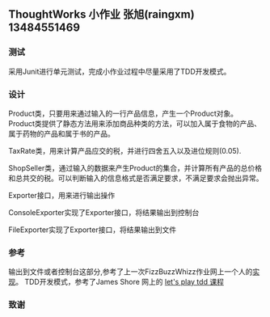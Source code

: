 ThoughtWorks 小作业  张旭(raingxm)   13484551469
---------------------

### 测试
采用Junit进行单元测试，完成小作业过程中尽量采用了TDD开发模式。

### 设计
Product类，只要用来通过输入的一行产品信息，产生一个Product对象。Product类提供了静态方法用来添加商品种类的方法，可以加入属于食物的产品、属于药物的产品和属于书的产品。

TaxRate类，用来计算产品应交的税，并进行四舍五入以及进位规则(0.05).

ShopSeller类，通过输入的数据来产生Product的集合，并计算所有产品的总价格和总共交的税。可以判断输入的信息格式是否满足要求，不满足要求会抛出异常。

Exporter接口，用来进行输出操作

ConsoleExporter实现了Exporter接口，将结果输出到控制台

FileExporter实现了Exporter接口，将结果输出到文件

### 参考
输出到文件或者控制台这部分,参考了上一次FizzBuzzWhizz作业网上一个人的[实现](https://github.com/zacker330/FizzBuzz)。
TDD开发模式，参考了James Shore 网上的 [let's play tdd 课程](https://www.youtube.com/channel/UCMDg-RTfD384BAUw_Eq2hIg)

### 致谢
